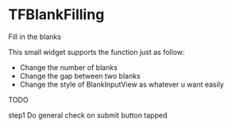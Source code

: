 TFBlankFilling
==============

Fill in the blanks 

This small widget supports the function just as follow:

* Change the number of blanks
* Change the gap between two blanks
* Change the style of BlankInputView as whatever u want easily

TODO

step1 Do general check on submit button tapped
